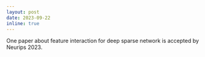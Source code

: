 ```yaml
---
layout: post
date: 2023-09-22
inline: true
---
```


One paper about feature interaction for deep sparse network is accepted by Neurips 2023.
